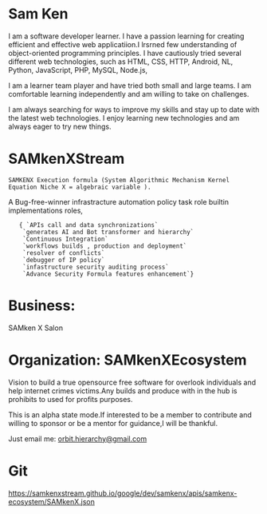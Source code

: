 # Sam Ken

 I am a software developer learner. I have a passion learning for creating efficient and effective web applicatiion.I lrsrned few understanding of object-oriented programming principles. I have cautiously tried  several different web technologies, such as HTML, CSS, HTTP, Android, NL, Python, JavaScript, PHP, MySQL, Node.js, 

 I am a learner team player and have tried both small and large teams. I am comfortable learning independently and am willing to take on challenges.

 I am always searching for ways to improve my skills and stay up to date with the latest web technologies. I enjoy learning new technologies and am always eager to try new things.



                                       

# SAMkenXStream 
    SAMKENX Execution formula (System Algorithmic Mechanism Kernel Equation Niche X = algebraic variable ).


  A Bug-free-winner infrastracture automation  policy task role builtin implementations roles,

       { `APIs call and data synchronizations`
        `generates AI and Bot transformer and hierarchy`
        `Continuous Integration`
        `workflows builds , production and deployment`
        `resolver of conflicts`
        `debugger of IP policy`
        `infastructure security auditing process` 
        `Advance Security Formula features enhancement`}

  
# Business:

SAMken X Salon  

# Organization: SAMkenXEcosystem
  
  Vision to build a true opensource free software for overlook individuals and help internet crimes victims.Any builds and produce with in the hub is prohibits to used for profits purposes.
  
  This is an alpha state mode.If interested to be a member to contribute and willing to sponsor or be a mentor for guidance,I will be thankful.
  
Just email me: orbit.hierarchy@gmail.com



# Git

   https://samkenxstream.github.io/google/dev/samkenx/apis/samkenx-ecosystem/SAMkenX.json
